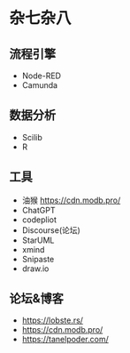 # 杂七杂八

## 流程引擎
- Node-RED
- Camunda

## 数据分析
- Scilib
- R

## 工具
- 油猴 https://cdn.modb.pro/
- ChatGPT
- codepliot
- Discourse(论坛)
- StarUML
- xmind
- Snipaste
- draw.io

## 论坛&博客
- https://lobste.rs/
- https://cdn.modb.pro/
- https://tanelpoder.com/
